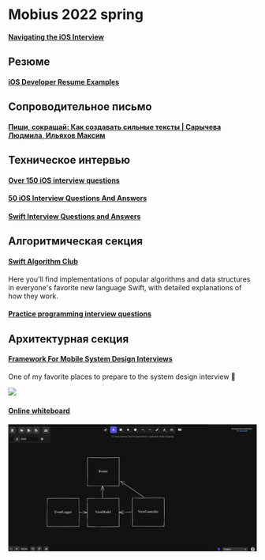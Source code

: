 # Mobius 2022 spring
#### [Navigating the iOS Interview](https://www.raywenderlich.com/10625296-navigating-the-ios-interview)

## Резюме
#### [iOS Developer Resume Examples](https://www.raywenderlich.com/2617-ios-developer-resume-examples)

## Сопроводительное письмо
#### [Пиши, сокращай: Как создавать сильные тексты | Сарычева Людмила, Ильяхов Максим](https://www.ozon.ru/product/pishi-sokrashchay-kak-sozdavat-silnye-teksty-sarycheva-lyudmila-ilyahov-maksim-241182327/?sh=3gKP97ZF4g)

## Техническое интервью
#### [Over 150 iOS interview questions](https://www.hackingwithswift.com/interview-questions)
#### [50 iOS Interview Questions And Answers](https://duruldalkanat.medium.com/ios-interview-questions-13840247a57a)
#### [Swift Interview Questions and Answers](https://www.raywenderlich.com/762435-swift-interview-questions-and-answers#toc-anchor-006)

## Алгоритмическая секция
#### [Swift Algorithm Club](https://github.com/raywenderlich/swift-algorithm-club)
Here you'll find implementations of popular algorithms and data structures in everyone's favorite new language Swift, with detailed explanations of how they work.

#### [Practice programming interview questions](https://www.interviewcake.com)

## Архитектурная секция
#### [Framework For Mobile System Design Interviews](https://github.com/weeeBox/mobile-system-design)
One of my favorite places to prepare to the system design interview 🤩

![](https://github.com/weeeBox/mobile-system-design/blob/master/images/twitter-feed-high-level-diagram.svg)

#### [Online whiteboard](https://excalidraw.com)
![](Resources/excalidraw.png)
